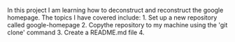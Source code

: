 In this project I am learning how to deconstruct and reconstruct the google homepage.
The topics I have covered include:
    1. Set up a new repository called google-homepage
    2. Copythe repository to my machine using the 'git clone' command
    3. Create a README.md file
    4. 